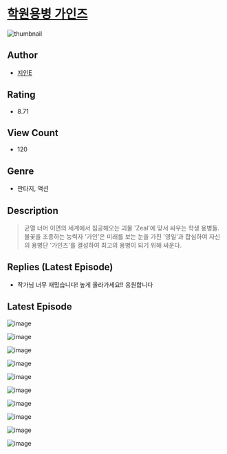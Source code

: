 # [학원용병 가인즈](https://comic.naver.com/bestChallenge/list?titleId=810114)
![thumbnail](https://image-comic.pstatic.net/user_contents_data/challenge_comic/2023/05/23/233263/upload_3616447891077476917_480x623.jpeg)

## Author
- [지인E](https://comic.naver.com/artistTitle?id=233263)

## Rating
- 8.71

## View Count
- 120

## Genre
- 판타지, 액션

## Description
> 균열 너머 이면의 세계에서 침공해오는 괴물 'Zeal'에 맞서 싸우는 학생 용병들. 불꽃을 조종하는 능력자 '가인'은 미래를 보는 눈을 가진 '영일'과 합심하여 자신의 용병단 '가인즈'를 결성하여 최고의 용병이 되기 위해 싸운다.

## Replies (Latest Episode)
- 작가님 너무 재밌습니다! 높게 올라가세요!! 응원합니다

## Latest Episode
![image](https://image-comic.pstatic.net/user_contents_data/challenge_comic/2023/05/23/233263/upload_3630852816936317794.jpeg)

![image](https://image-comic.pstatic.net/user_contents_data/challenge_comic/2023/05/23/233263/upload_3906933575927412532.jpeg)

![image](https://image-comic.pstatic.net/user_contents_data/challenge_comic/2023/05/23/233263/upload_7077178335946826594.jpeg)

![image](https://image-comic.pstatic.net/user_contents_data/challenge_comic/2023/05/23/233263/upload_3617290108257526070.jpeg)

![image](https://image-comic.pstatic.net/user_contents_data/challenge_comic/2023/05/23/233263/upload_3616445911111382585.jpeg)

![image](https://image-comic.pstatic.net/user_contents_data/challenge_comic/2023/05/23/233263/upload_3630527356380526694.jpeg)

![image](https://image-comic.pstatic.net/user_contents_data/challenge_comic/2023/05/23/233263/upload_3689345714567210295.jpeg)

![image](https://image-comic.pstatic.net/user_contents_data/challenge_comic/2023/05/23/233263/upload_3847815936704995640.jpeg)

![image](https://image-comic.pstatic.net/user_contents_data/challenge_comic/2023/05/23/233263/upload_3473177346938332728.jpeg)

![image](https://image-comic.pstatic.net/user_contents_data/challenge_comic/2023/05/23/233263/upload_3487530169830815330.jpeg)
